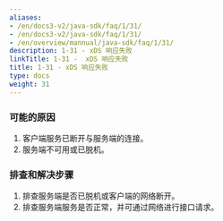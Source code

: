 ```yaml
---
aliases:
- /en/docs3-v2/java-sdk/faq/1/31/
- /en/docs3-v2/java-sdk/faq/1/31/
- /en/overview/mannual/java-sdk/faq/1/31/
description: 1-31 - xDS 响应失败
linkTitle: 1-31 -  xDS 响应失败
title: 1-31 - xDS 响应失败
type: docs
weight: 31
---
```







### 可能的原因

1. 客户端服务已断开与服务端的连接。
2. 服务端不可用或已脱机。

### 排查和解决步骤

1. 排查服务端是否已脱机或客户端的网络断开。
2. 排查服务端服务是否正常，并可通过网络进行接口请求。
